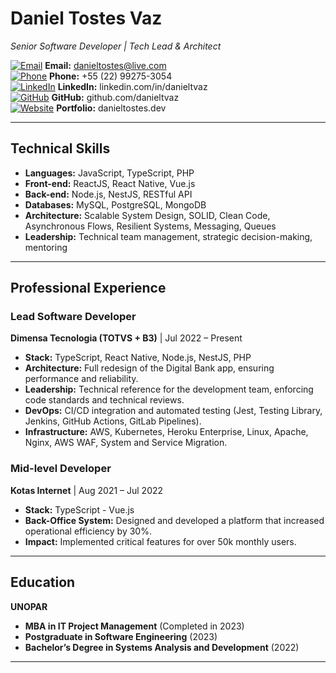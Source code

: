 # **Daniel Tostes Vaz**  
*Senior Software Developer | Tech Lead & Architect*  

[![Email](https://img.icons8.com/ios-glyphs/30/000000/new-post.png)](mailto:danieltostes@live.com) **Email:** danieltostes@live.com  
[![Phone](https://img.icons8.com/ios-glyphs/30/000000/phone.png)](tel:+5522992753054) **Phone:** +55 (22) 99275-3054  
[![LinkedIn](https://img.icons8.com/ios-glyphs/30/000000/linkedin.png)](https://www.linkedin.com/in/danieltvaz/) **LinkedIn:** linkedin.com/in/danieltvaz  
[![GitHub](https://img.icons8.com/ios-glyphs/30/000000/github.png)](https://github.com/danieltvaz) **GitHub:** github.com/danieltvaz  
[![Website](https://img.icons8.com/ios-glyphs/30/000000/domain.png)](https://www.danieltostes.dev) **Portfolio:** danieltostes.dev  

---

## **Technical Skills**  
- **Languages:** JavaScript, TypeScript, PHP  
- **Front-end:** ReactJS, React Native, Vue.js  
- **Back-end:** Node.js, NestJS, RESTful API  
- **Databases:** MySQL, PostgreSQL, MongoDB  
- **Architecture:** Scalable System Design, SOLID, Clean Code, Asynchronous Flows, Resilient Systems, Messaging, Queues  
- **Leadership:** Technical team management, strategic decision-making, mentoring  

---

## **Professional Experience**  

### **Lead Software Developer**  
**Dimensa Tecnologia (TOTVS + B3)** | Jul 2022 – Present  
- **Stack:** TypeScript, React Native, Node.js, NestJS, PHP  
- **Architecture:** Full redesign of the Digital Bank app, ensuring performance and reliability.  
- **Leadership:** Technical reference for the development team, enforcing code standards and technical reviews.  
- **DevOps:** CI/CD integration and automated testing (Jest, Testing Library, Jenkins, GitHub Actions, GitLab Pipelines).  
- **Infrastructure:** AWS, Kubernetes, Heroku Enterprise, Linux, Apache, Nginx, AWS WAF, System and Service Migration.

### **Mid-level Developer**  
**Kotas Internet** | Aug 2021 – Jul 2022  
- **Stack:** TypeScript - Vue.js  
- **Back-Office System:** Designed and developed a platform that increased operational efficiency by 30%.  
- **Impact:** Implemented critical features for over 50k monthly users.  

---

## **Education**  
**UNOPAR**  
- **MBA in IT Project Management** (Completed in 2023)  
- **Postgraduate in Software Engineering** (2023)  
- **Bachelor’s Degree in Systems Analysis and Development** (2022)  

---
